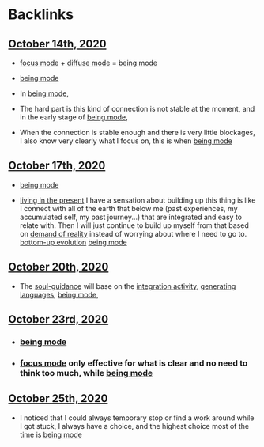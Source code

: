 
# Backlinks
## [October 14th, 2020](<October 14th, 2020.md>)
- [focus mode](<focus mode.md>) + [diffuse mode](<diffuse mode.md>) = [being mode](<being mode.md>)

- [being mode](<being mode.md>)

- In [being mode](<being mode.md>),

- The hard part is this kind of connection is not stable at the moment, and in the early stage of [being mode](<being mode.md>),

- When the connection is stable enough and there is very little blockages, I also know very clearly what I focus on, this is when [being mode](<being mode.md>)

## [October 17th, 2020](<October 17th, 2020.md>)
- [being mode](<being mode.md>)

- [living in the present](<living in the present.md>) I have a sensation about building up this thing is like I connect with all of the earth that below me (past experiences, my accumulated self, my past journey...) that are integrated and easy to relate with. Then I will just continue to build up myself from that based on [demand of reality](<demand of reality.md>) instead of worrying about where I need to go to. [bottom-up evolution](<bottom-up evolution.md>) [being mode](<being mode.md>)

## [October 20th, 2020](<October 20th, 2020.md>)
- The [soul-guidance](<soul-guidance.md>) will base on the [integration activity](<integration activity.md>), [generating languages](<generating languages.md>), [being mode](<being mode.md>),

## [October 23rd, 2020](<October 23rd, 2020.md>)
- ### [being mode](<being mode.md>)

- ### [focus mode](<focus mode.md>) only effective for what is clear and no need to think too much, while [being mode](<being mode.md>)

## [October 25th, 2020](<October 25th, 2020.md>)
- I noticed that I could always temporary stop or find a work around while I got stuck, I always have a choice, and the highest choice most of the time is [being mode](<being mode.md>)

